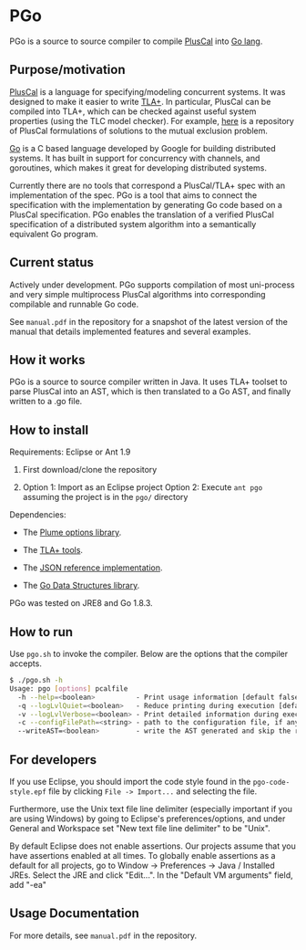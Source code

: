 # PGo #

PGo is a source to source compiler to compile
[PlusCal](http://lamport.azurewebsites.net/tla/pluscal.html) into
[Go lang](https://golang.org/).

## Purpose/motivation

[PlusCal](http://lamport.azurewebsites.net/tla/pluscal.html) is a
language for specifying/modeling concurrent systems. It was designed
to make it easier to write [TLA+](https://github.com/tlaplus). In
particular, PlusCal can be compiled into TLA+, which can be checked
against useful system properties (using the TLC model checker). For
example, [here](https://github.com/duerrfk/skp) is a repository of
PlusCal formulations of solutions to the mutual exclusion problem.

[Go](https://golang.org/) is a C based language developed by Google
for building distributed systems. It has built in support for
concurrency with channels, and goroutines, which makes it great for
developing distributed systems.

Currently there are no tools that correspond a PlusCal/TLA+ spec with
an implementation of the spec. PGo is a tool that aims to connect the
specification with the implementation by generating Go code based on a
PlusCal specification. PGo enables the translation of a verified
PlusCal specification of a distributed system algorithm into a
semantically equivalent Go program.

## Current status

Actively under development. PGo supports compilation of most
uni-process and very simple multiprocess PlusCal algorithms into
corresponding compilable and runnable Go code.

See `manual.pdf` in the repository for a snapshot of the latest version
of the manual that details implemented features and several examples.

## How it works

PGo is a source to source compiler written in Java. It uses TLA+
toolset to parse PlusCal into an AST, which is then translated to a Go
AST, and finally written to a .go file.

## How to install

Requirements: Eclipse or Ant 1.9

1. First download/clone the repository

2. Option 1: Import as an Eclipse project
Option 2: Execute `ant pgo` assuming the project is in the `pgo/` directory

Dependencies:

- The [Plume options library](https://mernst.github.io/plume-lib/).

- The [TLA+ tools](https://github.com/tlaplus/tlaplus/tree/master/tlatools/src).

- The [JSON reference implementation](https://github.com/stleary/JSON-java).

- The [Go Data Structures library](https://github.com/emirpasic/gods).

PGo was tested on JRE8 and Go 1.8.3.

## How to run

Use `pgo.sh` to invoke the compiler. Below are the options that the compiler accepts.

```bash
$ ./pgo.sh -h
Usage: pgo [options] pcalfile
  -h --help=<boolean>          - Print usage information [default false]
  -q --logLvlQuiet=<boolean>   - Reduce printing during execution [default false]
  -v --logLvlVerbose=<boolean> - Print detailed information during execution  [default false]
  -c --configFilePath=<string> - path to the configuration file, if any [default ]
  --writeAST=<boolean>         - write the AST generated and skip the rest [default false]
```

## For developers

If you use Eclipse, you should import the code style found in the
`pgo-code-style.epf` file by clicking `File -> Import...` and
selecting the file.

Furthermore, use the Unix text file line delimiter (especially
important if you are using Windows) by going to Eclipse's
preferences/options, and under General and Workspace set "New text
file line delimiter" to be "Unix".

By default Eclipse does not enable assertions. Our projects assume
that you have assertions enabled at all times.  To globally enable
assertions as a default for all projects, go to Window -> Preferences
-> Java / Installed JREs.  Select the JRE and click "Edit...". In the
"Default VM arguments" field, add "-ea"

## Usage Documentation

For more details, see `manual.pdf` in the repository.
